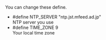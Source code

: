 You can change these define.

- #define NTP_SERVER      "ntp.jst.mfeed.ad.jp"   
NTP server you use   
- #define TIME_ZONE       9   
Your local time zone   

